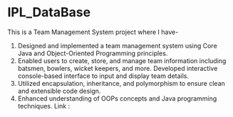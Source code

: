 # IPL_DataBase
This is a Team Management System project where I have-
1. Designed and implemented a team management system using Core Java and Object-Oriented Programming principles.
2. Enabled users to create, store, and manage team information including batsmen, bowlers, wicket keepers, and more. Developed interactive console-based interface to input and display team details.
3. Utilized encapsulation, inheritance, and polymorphism to ensure clean and extensible code design.
4. Enhanced understanding of OOPs concepts and Java programming techniques.
   Link : 
